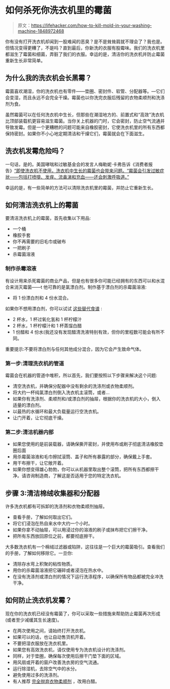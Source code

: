 # 如何杀死你洗衣机里的霉菌

> 原文：<https://lifehacker.com/how-to-kill-mold-in-your-washing-machine-1848972468>

你有没有打开洗衣机却闻到一股难闻的恶臭？是不是耸耸肩就不理会了？我也是。但情况变得更糟了，不是吗？直到最后，你新洗的衣服有股霉味。我们的洗衣机里都滋生了霉菌和细菌，弄脏了我们的衣服。幸运的是，清洁你的洗衣机并防止霉菌重新生长非常简单。



## **为什么我的洗衣机会长黑霉？**

霉菌喜欢潮湿，你的洗衣机也有零件——垫圈、密封件、软管、分配器等。—它们会变湿，而且永远不会完全干燥。霉菌也以你洗完衣服后残留的衣物柔顺剂和洗涤剂为食。

虽然霉菌可以在任何洗衣机中生长，但那些在潮湿地方的、前置式和“高效”洗衣机比顶部装载机更容易滋生霉菌。当你关上机器的门时，它会密封，防止空气流通并导致发霉。但是一个更糟糕的问题可能来自橡胶密封，它使洗衣机里的所有东西都保持密封。如果你不小心地定期清洁和干燥它们，霉菌就会在下面滋生。

## **洗衣机发霉危险吗？**

一句话，是的。美国哮喘和过敏基金会的发言人梅勒妮·卡弗告诉《消费者报告》[“即使洗衣机不使用，洗衣机中生长的霉菌也会带来问题。“霉菌会引发过敏症状——包括打喷嚏、发痒、流鼻涕和充血——还会刺激呼吸道。”](https://www.consumerreports.org/washing-machines/mold-in-your-washing-machine-the-mystery-and-the-menace/)

幸运的是，有一些简单的方法可以清除洗衣机里的霉菌，并防止它重新生长。

## **如何清洁洗衣机上的霉菌**

要清洁洗衣机上的霉菌，首先收集以下用品:

*   一个桶
*   橡胶手套
*   你不再需要的旧毛巾或破布
*   一把刷子
*   杀霉菌溶液

### **制作杀霉溶液**

有设计用来杀死霉菌的商业产品，但是也有很多你可能已经拥有的东西可以和水混合来消灭霉菌——t 他可靠的是氯漂白剂。制作基于漂白剂的杀霉菌溶液:

*   将 1 份漂白剂和 4 份水混合。

如果你不想用漂白剂，你可以试试 [这些替代食谱](https://www.puroclean.com/blog/tips-to-remove-mold-from-washing-machines/) :

*   2 杯水，1 杯过氧化氢和 1 杯柠檬汁
*   2 杯水，1 杯柠檬汁和 1 杯蒸馏白醋
*   1 份醋和 4 份水(我还没有发现醋清洗液特别有效，但你的里程数可能会有所不同。

重要提示:不要将漂白剂与任何其他成分混合，因为它会产生致命气体。

### 第一步:清理洗衣机的管道

霉菌会在机器的管道中堆积，所以首先，我们要按照以下步骤来解决这个问题:

*   清空洗衣机，并确保分配器中没有剩余的洗涤剂或衣物柔顺剂。
*   将大约一杯纯氯漂白剂倒入洗衣机主滚筒，或者...
*   如果你有洗涤剂、柔顺剂和/或漂白剂的抽屉，根据你的洗衣机的大小，倒入适量的漂白剂。
*   以最热的水循环和最大负载量运行空洗衣机。
*   让门开着，让它彻底干燥。

### 第二步:清洁机器内部

*   如果您使用的是前装载器，请确保撕开密封，并使用布或刷子彻底清洁橡胶垫圈后面
*   用杀霉菌溶液和毛巾擦拭滚筒、盖子和所有暴露的部分，确保戴上手套。
*   用干布擦干，让它敞开着。
*   如果你想变得雄心勃勃，你可以从机器里取出整个滚筒，把所有东西都擦干净。请咨询制造商，了解这是否适用于您的特定洗衣机。

## **步骤 3:清洁棉绒收集器和分配器**

许多洗衣机都有可拆卸的洗涤剂和衣物柔顺剂抽屉。

*   查看手册，了解如何取出它们。
*   将它们浸泡在热自来水中大约一个小时。
*   如果你拿不动抽屉，可以用浸过你的溶液的刷子或抹布把它们擦干净。
*   把所有东西放回原位之前，都要彻底擦干。

大多数洗衣机有一个棉绒过滤器或陷阱，这往往是一个巨大的霉菌吸引。查看我们的手册，了解如何移除它。一旦你:

*   清除存水弯上积聚的粘性物质。
*   用你的杀霉菌溶液把它碾碎或者浸泡在热水中。
*   在没有洗涤剂或漂白剂的情况下运行洗涤程序，以确保所有物品都被完全冲洗干净。

## 如何防止洗衣机发霉？

现在你的洗衣机已经没有霉菌了，你可以采取一些措施来帮助防止霉菌再次形成(或者至少减缓其生长速度)。

*   在两次使用之间，请始终打开洗衣机。
*   如果可以的话，也让自动售货机开着。
*   不要把湿衣服放在洗衣机里。
*   如果您有高效洗衣机，请仅使用专为洗衣机设计的洗涤剂。
*   同样，对于垫圈，确保每次使用后擦干门垫下面的区域。
*   用风扇或开着的窗户改善洗衣房的空气流通。
*   运行除湿机，去除空气中的水分。
*   避免使用过多的洗涤剂。
*   有人推荐 [完全抛弃衣物柔顺剂](https://lifehacker.com/fabric-softener-is-bullshit-1848628137) ，改用白醋。